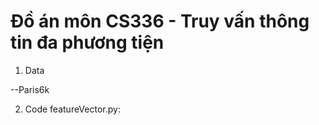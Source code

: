 # Đồ án môn CS336 - Truy vấn thông tin đa phương tiện

1. Data

--Paris6k

2. Code
featureVector.py: 
